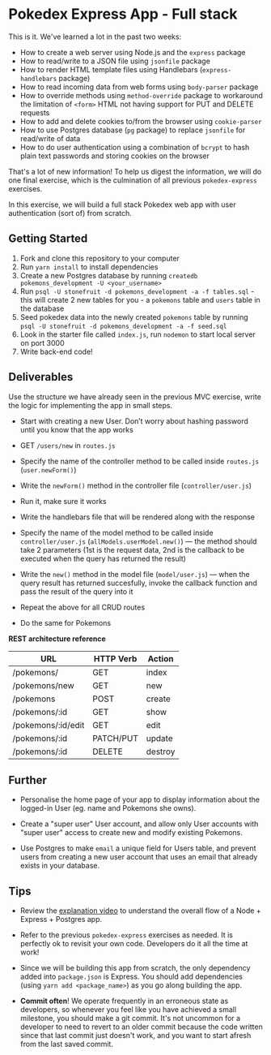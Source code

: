 # Pokedex Express App - Full stack

This is it. We've learned a lot in the past two weeks:

* How to create a web server using Node.js and the `express` package
* How to read/write to a JSON file using `jsonfile` package
* How to render HTML template files using Handlebars (`express-handlebars` package)
* How to read incoming data from web forms using `body-parser` package
* How to override methods using `method-override` package to workaround the limitation of `<form>` HTML not having support for PUT and DELETE requests
* How to add and delete cookies to/from the browser using `cookie-parser`
* How to use Postgres database (`pg` package) to replace `jsonfile` for read/write of data
* How to do user authentication using a combination of `bcrypt` to hash plain text passwords and storing cookies on the browser

That's a lot of new information! To help us digest the information, we will do one final exercise, which is the culmination of all previous `pokedex-express` exercises.

In this exercise, we will build a full stack Pokedex web app with user authentication (sort of) from scratch.

## Getting Started

1.  Fork and clone this repository to your computer
2.  Run `yarn install` to install dependencies
3.  Create a new Postgres database by running `createdb pokemons_development -U <your_username>`
4.  Run `psql -U stonefruit -d pokemons_development -a -f tables.sql` - this will create 2 new tables for you - a `pokemons` table and `users` table in the database
5.  Seed pokedex data into the newly created `pokemons` table by running `psql -U stonefruit -d pokemons_development -a -f seed.sql`
6.  Look in the starter file called `index.js`, run `nodemon` to start local server on port 3000
7.  Write back-end code!

## Deliverables

Use the structure we have already seen in the previous MVC exercise, write the logic for implementing the app in small steps.

* Start with creating a new User. Don’t worry about hashing password until you know that the app works
* GET `/users/new` in `routes.js`
* Specify the name of the controller method to be called inside `routes.js` (`user.newForm()`)
* Write the `newForm()` method in the controller file (`controller/user.js`)
* Run it, make sure it works
* Write the handlebars file that will be rendered along with the response
* Specify the name of the model method to be called inside `controller/user.js` (`allModels.userModel.new()`) — the method should take 2 parameters (1st is the request data, 2nd is the callback to be executed when the query has returned the result)
* Write the `new()` method in the model file (`model/user.js`) — when the query result has returned succesfully, invoke the callback function and pass the result of the query into it

* Repeat the above for all CRUD routes
* Do the same for Pokemons


__REST architecture reference__

**URL**            | **HTTP Verb** | **Action**
----------------   | ------------- | ----------
/pokemons/         | GET           | index     
/pokemons/new      | GET           | new       
/pokemons          | POST          | create    
/pokemons/:id      | GET           | show      
/pokemons/:id/edit | GET           | edit      
/pokemons/:id      | PATCH/PUT     | update    
/pokemons/:id      | DELETE        | destroy   

## Further

* Personalise the home page of your app to display information about the logged-in User (eg. name and Pokemons she owns).

* Create a "super user" User account, and allow only User accounts with "super user" access to create new and modify existing Pokemons.

* Use Postgres to make `email` a unique field for Users table, and prevent users from creating a new user account that uses an email that already exists in your database.

## Tips

* Review the [explanation video](https://www.youtube.com/watch?v=yCX7YRFh0qM) to understand the overall flow of a Node + Express + Postgres app.

* Refer to the previous `pokedex-express` exercises as needed. It is perfectly ok to revisit your own code. Developers do it all the time at work!

* Since we will be building this app from scratch, the only dependency added into `package.json` is Express. You should add dependencies (using `yarn add <package_name>`) as you go along building the app.

* __Commit often__! We operate frequently in an erroneous state as developers, so whenever you feel like you have achieved a small milestone, you should make a git commit. It's not uncommon for a developer to need to revert to an older commit because the code written since that last commit just doesn't work, and you want to start afresh from the last saved commit.


[1]: https://en.wikipedia.org/wiki/Representational_state_transfer
